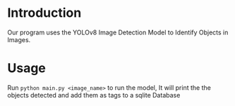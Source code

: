 # Introduction

Our program uses the YOLOv8 Image Detection Model to Identify Objects in Images.

# Usage
Run `python main.py <image_name>` to run the model, It will print the the objects detected and add them as tags to a sqlite Database
